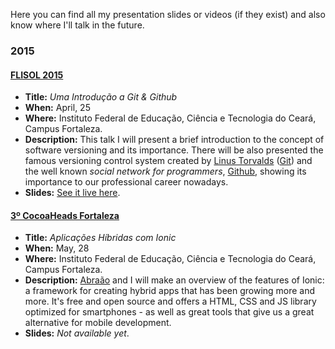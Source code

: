 Here you can find all my presentation slides or videos (if they exist) and also know where I'll talk in the future.

### 2015

#### [FLISOL 2015](http://flisolce.org/)

- **Title:** *Uma Introdução a Git & Github*
- **When:** April, 25
- **Where:** Instituto Federal de Educação, Ciência e Tecnologia do Ceará, Campus Fortaleza.
- **Description:** This talk I will present a brief introduction to the concept of software versioning and its importance. There will be also  presented the famous versioning control system created by [Linus Torvalds](https://github.com/torvalds) ([Git](https://git-scm.com/)) and the well known *social network for programmers*, [Github](https://github.com/), showing its importance to our professional career nowadays.
- **Slides:** [See it live here](http://mabrasil.github.io/talks/2015/flisol/).

#### [3º CocoaHeads Fortaleza](http://www.cocoaheads.com.br/agendas/detalhes/79/)

- **Title:** *Aplicações Híbridas com Ionic*
- **When:** May, 28
- **Where:** Instituto Federal de Educação, Ciência e Tecnologia do Ceará, Campus Fortaleza.
- **Description:** [Abraão](https://github.com/AbraaoAlves) and I will make an overview of the features of Ionic: a framework for creating hybrid apps that has been growing more and more. It's free and open source and offers a HTML, CSS and JS library optimized for smartphones - as well as great tools that give us a great alternative for mobile development.
- **Slides:** *Not available yet*.
